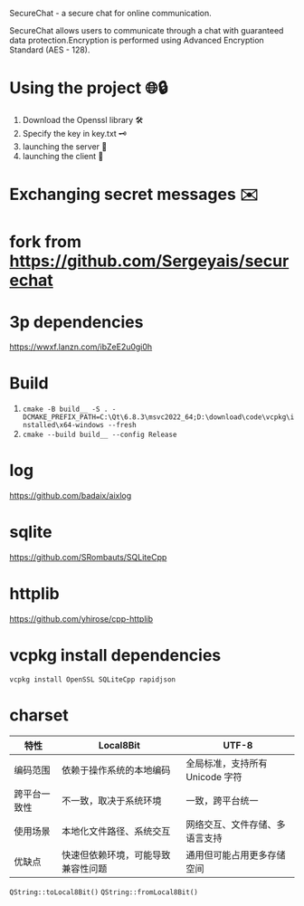 SecureChat - a secure chat for online communication.

SecureChat allows users to communicate through a chat with guaranteed data protection.Encryption is performed using Advanced Encryption Standard (AES - 128).

# Using the project 🌐🔒
1. Download the Openssl library 🛠️
2. Specify the key in key.txt 🗝️
3. launching the server 🚀
4. launching the client 🚀
   
# Exchanging secret messages ✉️

# fork from https://github.com/Sergeyais/securechat

# 3p dependencies
https://wwxf.lanzn.com/ibZeE2u0gi0h

# Build
1. `cmake -B build__ -S . -DCMAKE_PREFIX_PATH=C:\Qt\6.8.3\msvc2022_64;D:\download\code\vcpkg\installed\x64-windows --fresh`
2. `cmake --build build__ --config Release`

# log
https://github.com/badaix/aixlog

# sqlite
https://github.com/SRombauts/SQLiteCpp

# httplib
https://github.com/yhirose/cpp-httplib

# vcpkg install dependencies
`vcpkg install OpenSSL SQLiteCpp rapidjson`

# charset
特性|Local8Bit|UTF-8
|---------|---------|---------|
编码范围|依赖于操作系统的本地编码|全局标准，支持所有 Unicode 字符
跨平台一致性|不一致，取决于系统环境|一致，跨平台统一
使用场景|本地化文件路径、系统交互|网络交互、文件存储、多语言支持
优缺点|快速但依赖环境，可能导致兼容性问题|通用但可能占用更多存储空间

`QString::toLocal8Bit()`
`QString::fromLocal8Bit()`